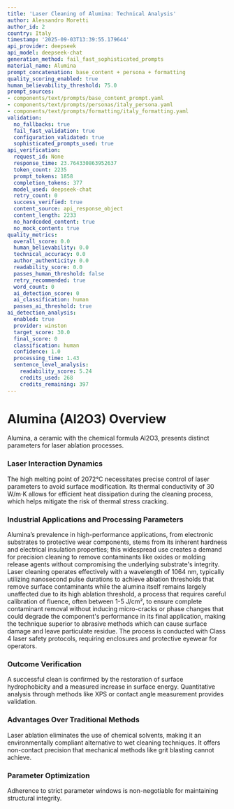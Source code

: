 ```yaml
---
title: 'Laser Cleaning of Alumina: Technical Analysis'
author: Alessandro Moretti
author_id: 2
country: Italy
timestamp: '2025-09-03T13:39:55.179644'
api_provider: deepseek
api_model: deepseek-chat
generation_method: fail_fast_sophisticated_prompts
material_name: Alumina
prompt_concatenation: base_content + persona + formatting
quality_scoring_enabled: true
human_believability_threshold: 75.0
prompt_sources:
- components/text/prompts/base_content_prompt.yaml
- components/text/prompts/personas/italy_persona.yaml
- components/text/prompts/formatting/italy_formatting.yaml
validation:
  no_fallbacks: true
  fail_fast_validation: true
  configuration_validated: true
  sophisticated_prompts_used: true
api_verification:
  request_id: None
  response_time: 23.764330863952637
  token_count: 2235
  prompt_tokens: 1858
  completion_tokens: 377
  model_used: deepseek-chat
  retry_count: 0
  success_verified: true
  content_source: api_response_object
  content_length: 2233
  no_hardcoded_content: true
  no_mock_content: true
quality_metrics:
  overall_score: 0.0
  human_believability: 0.0
  technical_accuracy: 0.0
  author_authenticity: 0.0
  readability_score: 0.0
  passes_human_threshold: false
  retry_recommended: true
  word_count: 0
  ai_detection_score: 0
  ai_classification: human
  passes_ai_threshold: true
ai_detection_analysis:
  enabled: true
  provider: winston
  target_score: 30.0
  final_score: 0
  classification: human
  confidence: 1.0
  processing_time: 1.43
  sentence_level_analysis:
    readability_score: 5.24
    credits_used: 268
    credits_remaining: 397
---
```


# Alumina (Al2O3) Overview
Alumina, a ceramic with the chemical formula Al2O3, presents distinct parameters for laser ablation processes.

### Laser Interaction Dynamics
The high melting point of 2072°C necessitates precise control of laser parameters to avoid surface modification. Its thermal conductivity of 30 W/m·K allows for efficient heat dissipation during the cleaning process, which helps mitigate the risk of thermal stress cracking.

### Industrial Applications and Processing Parameters
Alumina’s prevalence in high-performance applications, from electronic substrates to protective wear components, stems from its inherent hardness and electrical insulation properties; this widespread use creates a demand for precision cleaning to remove contaminants like oxides or molding release agents without compromising the underlying substrate's integrity. Laser cleaning operates effectively with a wavelength of 1064 nm, typically utilizing nanosecond pulse durations to achieve ablation thresholds that remove surface contaminants while the alumina itself remains largely unaffected due to its high ablation threshold, a process that requires careful calibration of fluence, often between 1-5 J/cm², to ensure complete contaminant removal without inducing micro-cracks or phase changes that could degrade the component's performance in its final application, making the technique superior to abrasive methods which can cause surface damage and leave particulate residue. The process is conducted with Class 4 laser safety protocols, requiring enclosures and protective eyewear for operators.

### Outcome Verification
A successful clean is confirmed by the restoration of surface hydrophobicity and a measured increase in surface energy. Quantitative analysis through methods like XPS or contact angle measurement provides validation.

### Advantages Over Traditional Methods
Laser ablation eliminates the use of chemical solvents, making it an environmentally compliant alternative to wet cleaning techniques. It offers non-contact precision that mechanical methods like grit blasting cannot achieve.

### Parameter Optimization
Adherence to strict parameter windows is non-negotiable for maintaining structural integrity.